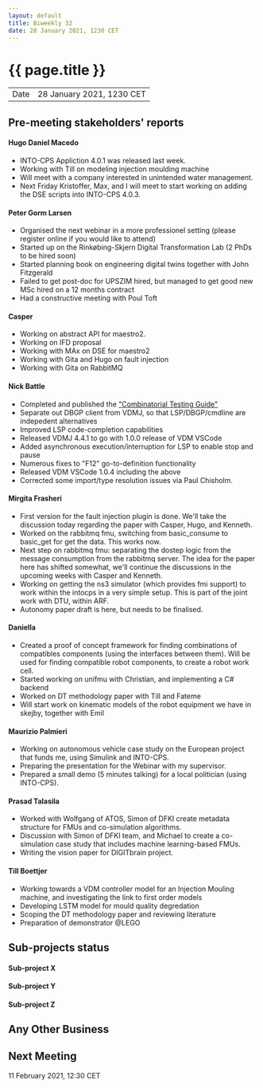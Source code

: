 ```yaml
---
layout: default
title: Biweekly 32
date: 28 January 2021, 1230 CET
---
```


<script src="https://code.jquery.com/jquery-1.11.1.min.js">
</script>
<script src="/javascripts/edit.js"></script>
<script>setEditButonNm();</script>

# {{ page.title }}

|||
|---|---|
| Date | 28 January 2021, 1230 CET |


## Pre-meeting stakeholders' reports

<!-- Please keep in mind that the minutes are publicly available.-->

#### Hugo Daniel Macedo
  * INTO-CPS Appliction 4.0.1 was released last week.
  * Working with Till on modeling injection moulding machine
  * Will meet with a company interested in unintended water management.
  * Next Friday Kristoffer, Max, and I will meet to start working on adding the DSE scripts
  into INTO-CPS 4.0.3. 

#### Peter Gorm Larsen
* Organised the next webinar in a more professionel setting (please register online if you would like to attend)
* Started up on the Rinkøbing-Skjern Digital Transformation Lab (2 PhDs to be hired soon)
* Started planning book on engineering digital twins together with John Fitzgerald
* Failed to get post-doc for UPSZIM hired, but managed to get good new MSc hired on a 12 months contract
* Had a constructive meeting with Poul Toft

#### Casper
* Working on abstract API for maestro2.
* Working on IFD proposal
* Working with MAx on DSE for maestro2
* Working with Gita and Hugo on fault injection
* Working with Gita on RabbitMQ

#### Nick Battle
* Completed and published the ["Combinatorial Testing Guide"](https://raw.github.com/overturetool/documentation/master/documentation/CombinatorialTesting/CombinatorialTesting.pdf)
* Separate out DBGP client from VDMJ, so that LSP/DBGP/cmdline are indepedent alternatives
* Improved LSP code-completion capabilities
* Released VDMJ 4.4.1 to go with 1.0.0 release of VDM VSCode
* Added asynchronous execution/interruption for LSP to enable stop and pause
* Numerous fixes to "F12" go-to-definition functionality
* Released VDM VSCode 1.0.4 including the above
* Corrected some import/type resolution issues via Paul Chisholm.

#### Mirgita Frasheri
* First version for the fault injection plugin is done. We'll take the discussion today regarding the paper with Casper, Hugo, and Kenneth.
* Worked on the rabbitmq fmu, switching from basic_consume to basic_get for get the data. This works now.
* Next step on rabbitmq fmu: separating the dostep logic from the message consumption from the rabbitmq server. The idea for the paper here has shifted somewhat, we'll continue the discussions in the upcoming weeks with Casper and Kenneth.
* Working on getting the ns3 simulator (which provides fmi support) to work within the intocps in a very simple setup. This is part of the joint work with DTU, within ARF.
* Autonomy paper draft is here, but needs to be finalised.

#### Daniella
* Created a proof of concept framework for finding combinations of compatibles components (using the interfaces between them). Will be used for finding compatible robot components, to create a robot work cell.
* Started working on unifmu with Christian, and implementing a C# backend
* Worked on DT methodology paper with Till and Fateme
* Will start work on kinematic models of the robot equipment we have in skejby, together with Emil

#### Maurizio Palmieri
* Working on autonomous vehicle case study on the European project that funds me, using Simulink and INTO-CPS.
* Preparing the presentation for the Webinar with my supervisor.
* Prepared a small demo (5 minutes talking) for a local politician (using INTO-CPS).

#### Prasad Talasila
* Worked with Wolfgang of ATOS, Simon of DFKI create metadata structure for FMUs and co-simulation algorithms.
* Discussion with Simon of DFKI team, and Michael to create a co-simulation case study that includes machine learning-based FMUs.
* Writing the vision paper for DIGITbrain project.

#### Till Boettjer
* Working towards a VDM controller model for an Injection Mouling machine, and investigating the link to first order models 
* Developing LSTM model for mould quality degredation 
* Scoping the DT methodology paper and reviewing literature
* Preparation of demonstrator @LEGO

## Sub-projects status

#### Sub-project X

#### Sub-project Y

#### Sub-project Z

##  Any Other Business

Next Meeting
------------

11 February 2021, 12:30 CET


<div id="edit_page_div"></div>
